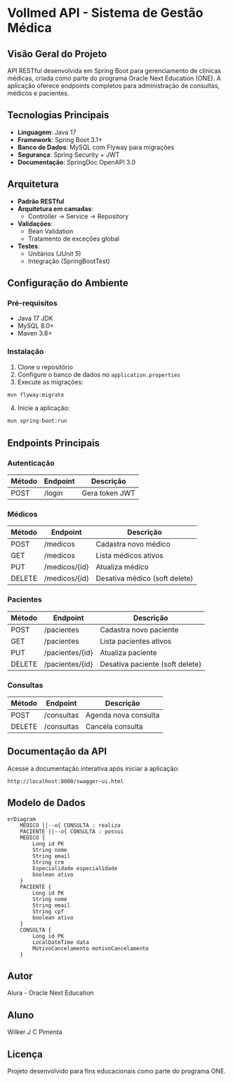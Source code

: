 # Vollmed API - Sistema de Gestão Médica

## Visão Geral do Projeto

API RESTful desenvolvida em Spring Boot para gerenciamento de clínicas médicas, criada como parte do programa Oracle Next Education (ONE). A aplicação oferece endpoints completos para administração de consultas, médicos e pacientes.

## Tecnologias Principais

- **Linguagem**: Java 17
- **Framework**: Spring Boot 3.1+
- **Banco de Dados**: MySQL com Flyway para migrações
- **Segurança**: Spring Security + JWT
- **Documentação**: SpringDoc OpenAPI 3.0

## Arquitetura

- **Padrão RESTful**
- **Arquitetura em camadas**:
  - Controller → Service → Repository
- **Validações**:
  - Bean Validation
  - Tratamento de exceções global
- **Testes**:
  - Unitários (JUnit 5)
  - Integração (SpringBootTest)

## Configuração do Ambiente

### Pré-requisitos

- Java 17 JDK
- MySQL 8.0+
- Maven 3.8+

### Instalação

1. Clone o repositório
2. Configure o banco de dados no `application.properties`
3. Execute as migrações:

```bash
mvn flyway:migrate
```

4. Inicie a aplicação:

```bash
mvn spring-boot:run
```

## Endpoints Principais

### Autenticação

| Método | Endpoint | Descrição      |
| ------ | -------- | -------------- |
| POST   | /login   | Gera token JWT |

### Médicos

| Método | Endpoint      | Descrição                     |
| ------ | ------------- | ----------------------------- |
| POST   | /medicos      | Cadastra novo médico          |
| GET    | /medicos      | Lista médicos ativos          |
| PUT    | /medicos/{id} | Atualiza médico               |
| DELETE | /medicos/{id} | Desativa médico (soft delete) |

### Pacientes

| Método | Endpoint        | Descrição                       |
| ------ | --------------- | ------------------------------- |
| POST   | /pacientes      | Cadastra novo paciente          |
| GET    | /pacientes      | Lista pacientes ativos          |
| PUT    | /pacientes/{id} | Atualiza paciente               |
| DELETE | /pacientes/{id} | Desativa paciente (soft delete) |

### Consultas

| Método | Endpoint   | Descrição            |
| ------ | ---------- | -------------------- |
| POST   | /consultas | Agenda nova consulta |
| DELETE | /consultas | Cancela consulta     |

## Documentação da API

Acesse a documentação interativa após iniciar a aplicação:

```
http://localhost:8080/swagger-ui.html
```

## Modelo de Dados

```mermaid
erDiagram
    MEDICO ||--o{ CONSULTA : realiza
    PACIENTE ||--o{ CONSULTA : possui
    MEDICO {
        Long id PK
        String nome
        String email
        String crm
        Especialidade especialidade
        boolean ativo
    }
    PACIENTE {
        Long id PK
        String nome
        String email
        String cpf
        boolean ativo
    }
    CONSULTA {
        Long id PK
        LocalDateTime data
        MotivoCancelamento motivoCancelamento
    }
```

## Autor
Alura - Oracle Next Education

## Aluno
Wilker J C Pimenta


## Licença

Projeto desenvolvido para fins educacionais como parte do programa ONE.
